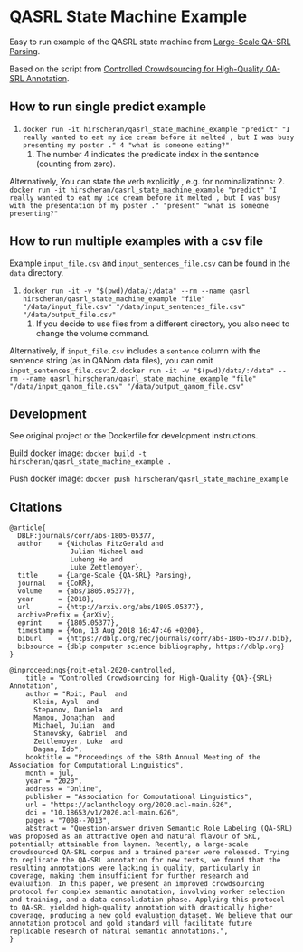 # QASRL State Machine Example

Easy to run example of the QASRL state machine from [Large-Scale QA-SRL Parsing](https://github.com/julianmichael/qasrl).

Based on the script from [Controlled Crowdsourcing for High-Quality QA-SRL Annotation](https://github.com/plroit/qasrl-crowdsourcing/blob/ecbplus/qasrl-crowd-example/jvm/src/main/scala/example/RunQuestionParser.scala).

## How to run single predict example

1. `docker run -it hirscheran/qasrl_state_machine_example "predict" "I really wanted to eat my ice cream before it melted , but I was busy presenting my poster ." 4 "what is someone eating?"`
   1. The number 4 indicates the predicate index in the sentence (counting from zero). 
   
Alternatively, You can state the verb explicitly , e.g. for nominalizations: 
2. `docker run -it hirscheran/qasrl_state_machine_example "predict" "I really wanted to eat my ice cream before it melted , but I was busy with the presentation of my poster ." "present" "what is someone presenting?"`
## How to run multiple examples with a csv file

Example `input_file.csv` and `input_sentences_file.csv` can be found in the `data` directory.

1. `docker run -it -v "$(pwd)/data/:/data" --rm --name qasrl hirscheran/qasrl_state_machine_example "file" "/data/input_file.csv" "/data/input_sentences_file.csv" "/data/output_file.csv"`
   1. If you decide to use files from a different directory, you also need to change the volume command.

Alternatively, if `input_file.csv` includes a `sentence` column with the sentence string (as in QANom data files), you can omit `input_sentences_file.csv`:
2. `docker run -it -v "$(pwd)/data/:/data" --rm --name qasrl hirscheran/qasrl_state_machine_example "file" "/data/input_qanom_file.csv" "/data/output_qanom_file.csv"`

## Development

See original project or the Dockerfile for development instructions.

Build docker image: `docker build -t hirscheran/qasrl_state_machine_example .`

Push docker image: `docker push hirscheran/qasrl_state_machine_example`

## Citations


```
@article{
  DBLP:journals/corr/abs-1805-05377,
  author    = {Nicholas FitzGerald and
               Julian Michael and
               Luheng He and
               Luke Zettlemoyer},
  title     = {Large-Scale {QA-SRL} Parsing},
  journal   = {CoRR},
  volume    = {abs/1805.05377},
  year      = {2018},
  url       = {http://arxiv.org/abs/1805.05377},
  archivePrefix = {arXiv},
  eprint    = {1805.05377},
  timestamp = {Mon, 13 Aug 2018 16:47:46 +0200},
  biburl    = {https://dblp.org/rec/journals/corr/abs-1805-05377.bib},
  bibsource = {dblp computer science bibliography, https://dblp.org}
}
```


```
@inproceedings{roit-etal-2020-controlled,
    title = "Controlled Crowdsourcing for High-Quality {QA}-{SRL} Annotation",
    author = "Roit, Paul  and
      Klein, Ayal  and
      Stepanov, Daniela  and
      Mamou, Jonathan  and
      Michael, Julian  and
      Stanovsky, Gabriel  and
      Zettlemoyer, Luke  and
      Dagan, Ido",
    booktitle = "Proceedings of the 58th Annual Meeting of the Association for Computational Linguistics",
    month = jul,
    year = "2020",
    address = "Online",
    publisher = "Association for Computational Linguistics",
    url = "https://aclanthology.org/2020.acl-main.626",
    doi = "10.18653/v1/2020.acl-main.626",
    pages = "7008--7013",
    abstract = "Question-answer driven Semantic Role Labeling (QA-SRL) was proposed as an attractive open and natural flavour of SRL, potentially attainable from laymen. Recently, a large-scale crowdsourced QA-SRL corpus and a trained parser were released. Trying to replicate the QA-SRL annotation for new texts, we found that the resulting annotations were lacking in quality, particularly in coverage, making them insufficient for further research and evaluation. In this paper, we present an improved crowdsourcing protocol for complex semantic annotation, involving worker selection and training, and a data consolidation phase. Applying this protocol to QA-SRL yielded high-quality annotation with drastically higher coverage, producing a new gold evaluation dataset. We believe that our annotation protocol and gold standard will facilitate future replicable research of natural semantic annotations.",
}
```